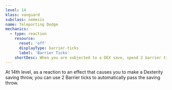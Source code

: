 ```yaml
---
level: 14
klass: vanguard
subclass: nemesis
name: Teleporting Dodge
mechanics:
  - type: reaction
    resource:
      reset: 'off'
      displayType: barrier-ticks
      label: 'Barrier Ticks'
    shortDesc: When you are subjected to a DEX save, spend 2 barrier ticks to automatically succeed.
---
```

At 14th level, as a reaction to an effect that causes you to make a Dexterity saving throw, you can use 2 Barrier ticks to automatically
pass the saving throw.
